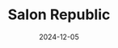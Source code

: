 ---  
layout: startup_page  
title: "Salon Republic"  
id: "salonrepublic.com"  
permalink: "/salonrepublicsalonrepublic.com12052024/"  
website: "https://salonrepublic.com/"  
funding_round: ""  
funding_amount: ""  
investors: "Riata Capital Group"  
about: "Salon Republic operates company-owned salon studios, providing individual salon spaces and value-added services to beauty professionals. They offer a range of services including complimentary towel services, an on-site beauty supply store, and on-site management. The company aims to provide a high-quality work environment for beauty professionals and their customers."  
markets: "Beauty, Salon Services, Consumer Services, Health Care, Information Technology, Lifestyle"  
hq: "Woodland Hills, California, United States"  
founded_year: "1999"  
linkedin: "https://www.linkedin.com/company/salon-republic"  
twitter: "https://twitter.com/salonrepublic_"  
instagram: ""  
facebook: "https://www.facebook.com/salonrepublic"  
crunchbase: "https://www.crunchbase.com/organization/salon-republic"  
pitchbook: "https://pitchbook.com/profiles/company/183033-37"  

date_display: "05-Dec-2024"  
date: "2024-12-05"

# SEO Optimization  
meta_title: "Salon Republic"  
meta_description: "Salon Republic, Salon Republic operates company-owned salon studios, providing individual salon spaces and value-added services to beauty professionals. They offer a ..."  
meta_keywords: "Salon Republic, Beauty, Salon Services, Consumer Services, Health Care, Information Technology, Lifestyle,  funding"  
canonical_url: "https://startup.projectstartups.com/salonrepublicsalonrepublic.com12052024/"  
---